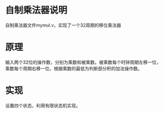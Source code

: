 # 自制乘法器说明
自制乘法器文件mymul.v，实现了一个32周期的移位乘法器
# 原理
输入两个32位的操作数，分别为乘数和被乘数。被乘数每个时钟周期左移一位，乘数每个周期右移一位，根据乘数的最低为判断部分积的加法操作数。
# 实现
设置四个状态，利用有限状态机实现。
